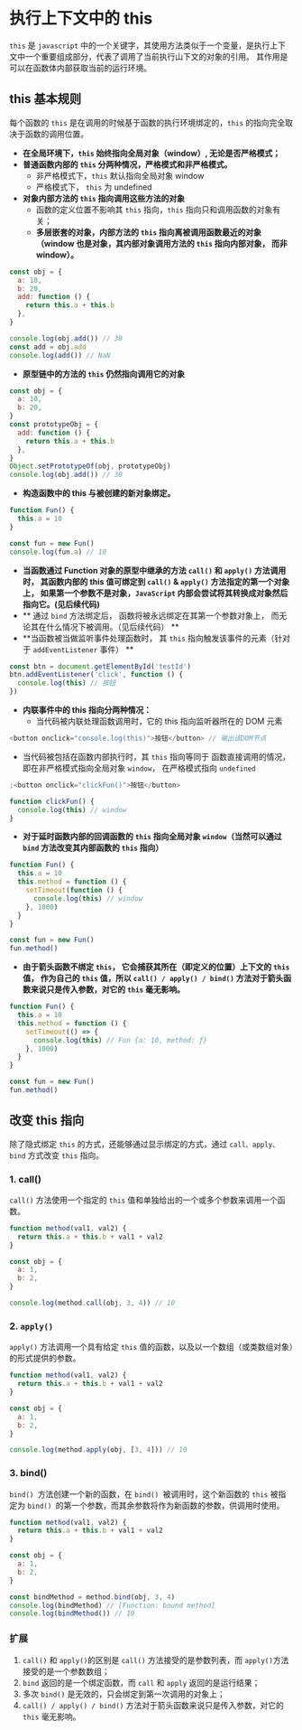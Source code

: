 # 执行上下文中的 this

`this` 是 `javascript` 中的一个关键字，其使用方法类似于一个变量，是执行上下文中一个重要组成部分，代表了调用了当前执行山下文的对象的引用。 其作用是可以在函数体内部获取当前的运行环境。

## this 基本规则

每个函数的 `this` 是在调用的时候基于函数的执行环境绑定的，`this` 的指向完全取决于函数的调用位置。

- **在全局环境下，`this` 始终指向全局对象（window）, 无论是否严格模式；**
- **普通函数内部的 `this` 分两种情况，严格模式和非严格模式。**
  - 非严格模式下，`this` 默认指向全局对象 window
  - 严格模式下， `this` 为 undefined
- **对象内部方法的 `this` 指向调用这些方法的对象**
  - 函数的定义位置不影响其 `this` 指向，`this` 指向只和调用函数的对象有关；
  - **多层嵌套的对象，内部方法的 `this` 指向离被调用函数最近的对象（window 也是对象，其内部对象调用方法的 `this` 指向内部对象， 而非 window）。**

```javascript
const obj = {
  a: 10,
  b: 20,
  add: function () {
    return this.a + this.b
  },
}

console.log(obj.add()) // 30
const add = obj.add
console.log(add()) // NaN
```

- **原型链中的方法的 `this` 仍然指向调用它的对象**

```javascript
const obj = {
  a: 10,
  b: 20,
}
const prototypeObj = {
  add: function () {
    return this.a + this.b
  },
}
Object.setPrototypeOf(obj, prototypeObj)
console.log(obj.add()) // 30
```

- **构造函数中的 this 与被创建的新对象绑定。**

```javascript
function Fun() {
  this.a = 10
}

const fun = new Fun()
console.log(fun.a) // 10
```

- **当函数通过 Function 对象的原型中继承的方法 `call()` 和 `apply()` 方法调用时， 其函数内部的 this 值可绑定到 `call()` & `apply()` 方法指定的第一个对象上， 如果第一个参数不是对象，`JavaScript` 内部会尝试将其转换成对象然后指向它。(见后续代码)**
- ** 通过 `bind` 方法绑定后， 函数将被永远绑定在其第一个参数对象上， 而无论其在什么情况下被调用。（见后续代码） **
- **当函数被当做监听事件处理函数时， 其 `this` 指向触发该事件的元素（针对于 `addEventListener` 事件） **

```javascript
const btn = document.getElementById('testId')
btn.addEventListener('click', function () {
  console.log(this) // 按钮
})
```

- **内联事件中的 this 指向分两种情况：**
  - 当代码被内联处理函数调用时，它的 this 指向监听器所在的 DOM 元素

```javascript
<button onclick="console.log(this)">按钮</button> // 输出该DOM节点
```

- 当代码被包括在函数内部执行时，其 `this` 指向等同于 函数直接调用的情况，即在非严格模式指向全局对象 `window`， 在严格模式指向 `undefined`

```javascript
;<button onclick="clickFun()">按钮</button>

function clickFun() {
  console.log(this) // window
}
```

- **对于延时函数内部的回调函数的 `this` 指向全局对象 `window`（当然可以通过 `bind` 方法改变其内部函数的 `this` 指向）**

```javascript
function Fun() {
  this.a = 10
  this.method = function () {
    setTimeout(function () {
      console.log(this) // window
    }, 1000)
  }
}

const fun = new Fun()
fun.method()
```

- **由于箭头函数不绑定 `this`， 它会捕获其所在（即定义的位置）上下文的 `this` 值， 作为自己的 `this` 值，所以 `call() / apply() / bind()` 方法对于箭头函数来说只是传入参数，对它的 `this` 毫无影响。**

```javascript
function Fun() {
  this.a = 10
  this.method = function () {
    setTimeout(() => {
      console.log(this) // Fun {a: 10, method: ƒ}
    }, 1000)
  }
}

const fun = new Fun()
fun.method()
```

## **改变 this 指向**

除了隐式绑定 `this` 的方式，还能够通过显示绑定的方式，通过 `call、apply、bind` 方式改变 `this` 指向。

### 1. call()

`call()` 方法使用一个指定的 `this` 值和单独给出的一个或多个参数来调用一个函数。

```javascript
function method(val1, val2) {
  return this.a + this.b + val1 + val2
}

const obj = {
  a: 1,
  b: 2,
}

console.log(method.call(obj, 3, 4)) // 10
```

### 2. `apply()`

`apply()` 方法调用一个具有给定 `this` 值的函数，以及以一个数组（或类数组对象）的形式提供的参数。

```javascript
function method(val1, val2) {
  return this.a + this.b + val1 + val2
}

const obj = {
  a: 1,
  b: 2,
}

console.log(method.apply(obj, [3, 4])) // 10
```

### 3. bind()

`bind() `方法创建一个新的函数，在 `bind() `被调用时，这个新函数的 `this` 被指定为 `bind() `的第一个参数，而其余参数将作为新函数的参数，供调用时使用。

```javascript
function method(val1, val2) {
  return this.a + this.b + val1 + val2
}

const obj = {
  a: 1,
  b: 2,
}

const bindMethod = method.bind(obj, 3, 4)
console.log(bindMethod) // [Function: bound method]
console.log(bindMethod()) // 10
```

### 扩展

1.  `call()` 和 `apply()`的区别是 `call()` 方法接受的是参数列表，而 `apply()`方法接受的是一个参数数组；
2.  `bind` 返回的是一个绑定函数，而 `call` 和 `apply` 返回的是运行结果；
3.  多次 `bind()` 是无效的，只会绑定到第一次调用的对象上；
4.  `call() / apply() / bind()` 方法对于箭头函数来说只是传入参数，对它的 `this` 毫无影响。
